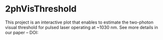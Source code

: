 # 2phVisThreshold

This project is an interactive plot that enables to estimate the two-photon visual threshold for pulsed laser operating 
at ~1030 nm.
See more details in our paper – DOI: 
